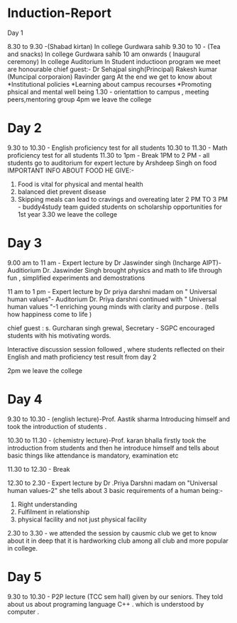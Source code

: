 # Induction-Report

Day 1 

8.30 to 9.30 -(Shabad kirtan) In college Gurdwara sahib
9.30 to 10 - (Tea and snacks) In college Gurdwara sahib
10 am onwards ( Inaugural ceremony) In college Auditorium
In Student inductioon program we meet are honourable chief guest:- 
Dr Sehajpal singh(Principal)
Rakesh kumar (Muncipal corporaion)
Ravinder garg
At the end we get to know about
*Institutional policies
*Learning about campus recourses
*Promoting phsical and mental well being
1.30 - orientattion to campus , meeting peers,mentoring group
4pm we leave the college 




# Day 2 #
9.30 to 10.30 - English proficiency test for all students 
10.30 to 11.30 - Math proficiency test for all students
11.30 to 1pm - Break
1PM to 2 PM - all students go to auditorium for expert  lecture by  Arshdeep Singh on food
IMPORTANT INFO ABOUT FOOD HE GIVE:-
1. Food is vital for physical and mental health 
2. balanced diet prevent disease
3. Skipping meals  can lead to cravings  and overeating later
2 PM TO 3 PM - buddy4study  team guided students on scholarship opportunities for 1st year
3.30  we leave the college 



# Day 3 #
9.00 am to 11 am - Expert lecture by Dr Jaswinder  singh (Incharge AIPT)-Auditiorium 
  Dr. Jaswinder Singh brought 
physics and math to life  through fun , simplified experiments and demostrations
 
11 am to 1 pm - Expert lecture by Dr priya darshni madam on " Universal human values"- Auditorium 
  Dr. Priya darshni  continued with " Universal human values "-1 enriching young minds with clarity and purpose .
(tells how  happiness come to life )

chief guest : s. Gurcharan singh grewal, Secretary - SGPC  encouraged students with his motivating  words.

Interactive  discussion session followed , where students reflected on their English  and math proficiency  test result from day 2

2pm we leave the college




# Day 4 #
9.30 to 10.30 - (english lecture)-Prof. Aastik sharma 
Introducing himself and took the introduction of students . 


10.30 to 11.30 - (chemistry lecture)-Prof.
karan bhalla
firstly took the introduction from students and then he introduce himself and tells about basic things like attendance is mandatory,  examination etc


11.30 to 12.30 - Break

12.30 to 2.30 -  Expert lecture by Dr .Priya  Darshni madam on "Universal human values-2"
she tells about 3 basic requirements of a human being:-
1. Right understanding 
2. Fulfilment in relationship 
3. physical facility and not just physical facility 

2.30 to 3.30 - we attended the session by causmic club we get to know about it in deep that it is hardworking club among all club and more popular in college.



# Day 5 #

9.30 to 10.30 - P2P lecture (TCC sem hall)
given by our seniors.
They told about us about programing language  C++ .  which is understood by computer . 


